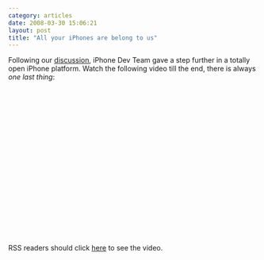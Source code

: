 ```yaml
---
category: articles
date: 2008-03-30 15:06:21
layout: post
title: "All your iPhones are belong to us"
---
```


<p>Following our <a href="//joaobordalo.com/articles/2008/03/18/apple-please-open-the-iphone">discussion</a>, iPhone Dev Team gave a step further in a totally open iPhone platform. Watch the following video till the end, there is always <i>one last thing</i>:</p><iframe title="All your iPhones are belong to us" width="480" height="300" data-src="//www.youtube.com/embed/siuKQw6L6Rk" frameborder="0" allowfullscreen></iframe><p>RSS readers should click <a href="//joaobordalo.com/articles/2008/03/30/all-your-iphones-are-belong-to-us">here</a> to see the video.</p>
